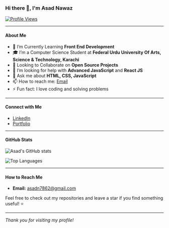 ### Hi there 👋, I'm Asad Nawaz

[![Profile Views](https://komarev.com/ghpvc/?username=Asad-Nawaz92&color=blueviolet)](https://github.com/Asad-Nawaz92)

---

#### About Me

- 🌱 I’m Currently Learning **Front End Development**
- 🎓 I’m a Computer Science Student at **Federal Urdu University Of Arts, Science & Technology, Karachi**
- 👯 Looking to Collaborate on **Open Source Projects**
- 🤔 I’m looking for help with **Advanced JavaScript** and **React JS**
- 💬 Ask me about **HTML, CSS, JavaScript**
- 📫 How to reach me: [Email](mailto:asadn7862@gmail.com)
- ⚡ Fun fact: I love coding and solving problems

---

#### Connect with Me

- [LinkedIn](https://www.linkedin.com/in/asad-nawaz-bb520a244/)
- [Portfolio](https://asad-nawaz92.github.io/My-Portfolio/)

---

#### GitHub Stats

![Asad's GitHub stats](https://github-readme-stats.vercel.app/api?username=Asad-Nawaz92&show_icons=true&theme=radical)

![Top Languages](https://github-readme-stats.vercel.app/api/top-langs/?username=Asad-Nawaz92&layout=compact&theme=radical)

---

#### How to Reach Me

- **Email:** [asadn7862@gmail.com](mailto:asadn7862@gmail.com)

Feel free to check out my repositories and leave a star if you find something useful! ⭐

---

*Thank you for visiting my profile!*

